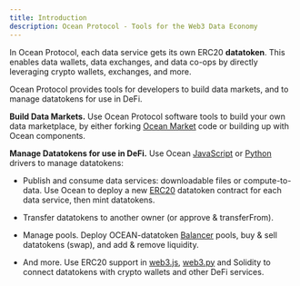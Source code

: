 ```yaml
---
title: Introduction
description: Ocean Protocol - Tools for the Web3 Data Economy
---
```


In Ocean Protocol, each data service gets its own ERC20 **datatoken**. This enables data wallets, data exchanges, and data co-ops by directly leveraging crypto wallets, exchanges, and more.

Ocean Protocol provides tools for developers to build data markets, and to manage datatokens for use in DeFi.

**Build Data Markets.** Use Ocean Protocol software tools to build your own data marketplace, by either forking [Ocean Market](https://market.oceanprotocol.com/) code or building up with Ocean components.

**Manage Datatokens for use in DeFi.** Use Ocean [JavaScript](https://github.com/oceanprotocol/ocean-lib-js) or [Python](https://github.com/oceanprotocol/squid-py) drivers to manage datatokens:

- Publish and consume data services: downloadable files or compute-to-data. Use Ocean to deploy a new [ERC20](https://github.com/ethereum/EIPs/blob/7f4f0377730f5fc266824084188cc17cf246932e/EIPS/eip-20.md) datatoken contract for each data service, then mint datatokens.

- Transfer datatokens to another owner (or approve & transferFrom).

- Manage pools. Deploy OCEAN-datatoken [Balancer](https://www.balancer.finance/) pools, buy & sell datatokens (swap), and add & remove liquidity.

- And more. Use ERC20 support in [web3.js](https://web3js.readthedocs.io/), [web3.py](https://web3py.readthedocs.io/en/stable/examples.html#working-with-an-erc20-token-contract) and Solidity to connect datatokens with crypto wallets and other DeFi services.
